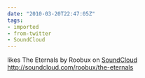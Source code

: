 ```yaml
---
date: "2010-03-20T22:47:05Z"
tags:
- imported
- from-twitter
- SoundCloud
---
```

likes The Eternals by Roobux on [SoundCloud](/tags/SoundCloud) http://soundcloud.com/roobux/the-eternals
